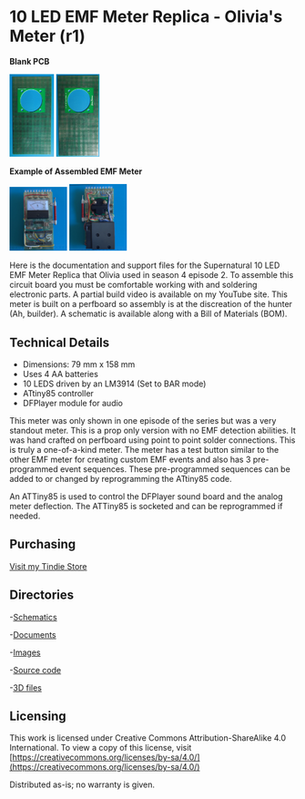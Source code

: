 # 10 LED EMF Meter Replica - Olivia's Meter (r1)

**Blank PCB**

<img src="img/10_LED_EMF_PCB_f.jpg" width="15.5%">  <img src="img/10_LED_EMF_PCB_b.jpg" width="15%">

**Example of Assembled EMF Meter**

<img src="img/10_LED_Assembled_f.jpg" width="20%">  <img src="img/10_LED_Assembled_b1.jpg" width="20%">

Here is the documentation and support files for the Supernatural 10 LED EMF Meter Replica that Olivia used in season 4 episode 2. 
To assemble this circuit board you must be comfortable working with and soldering electronic parts.
A partial build video is available on my YouTube site. This meter is built on a perfboard so assembly is at the discreation of the hunter (Ah, builder).
A schematic is available along with a Bill of Materials (BOM). 

## Technical Details

* Dimensions: 79 mm x 158 mm 
* Uses 4 AA batteries
* 10 LEDS driven by an LM3914 (Set to BAR mode)
* ATtiny85 controller
* DFPlayer module for audio

This meter was only shown in one episode of the series but was a very standout meter. This is a prop only version with no EMF detection abilities. It was hand crafted on perfboard using point to point solder connections.
This is truly a one-of-a-kind meter. The meter has a test button similar to the other EMF meter for creating custom EMF events and also has 3 pre-programmed event sequences. 
These pre-programmed sequences can be added to or changed by reprogramming the ATtiny85 code.

An ATTiny85 is used to control the DFPlayer sound board and the analog meter deflection. 
The ATTiny85 is socketed and can be reprogrammed if needed. 


## Purchasing
[Visit my Tindie Store](https://www.tindie.com/stores/johnnyelectronic/)


## Directories

-[Schematics](schematics/)

-[Documents](doc/)

-[Images](img/)

-[Source code](src/)

-[3D files](3D/)


## Licensing

This work is licensed under Creative Commons Attribution-ShareAlike 4.0 International. 
To view a copy of this license, visit [https://creativecommons.org/licenses/by-sa/4.0/](https://creativecommons.org/licenses/by-sa/4.0/)

Distributed as-is; no warranty is given.






